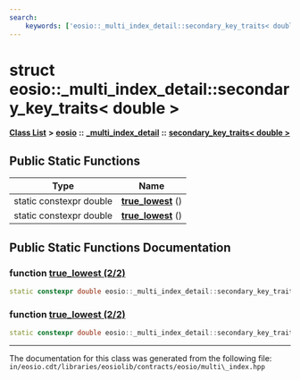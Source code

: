 ```yaml
---
search:
    keywords: ['eosio::_multi_index_detail::secondary_key_traits< double >', 'true_lowest', 'true_lowest']
---
```


# struct eosio::\_multi\_index\_detail::secondary\_key\_traits< double >

[**Class List**](annotated.md) **>** [**eosio**](namespaceeosio.md) **::** [**\_multi\_index\_detail**](namespaceeosio_1_1__multi__index__detail.md) **::** [**secondary\_key\_traits< double >**](structeosio_1_1__multi__index__detail_1_1secondary__key__traits_3_01double_01_4.md)


## Public Static Functions

|Type|Name|
|-----|-----|
|static constexpr double|[**true\_lowest**](structeosio_1_1__multi__index__detail_1_1secondary__key__traits_3_01double_01_4_ac261d4e78ccebd3d107c0c4d2659c78b.md#1ac261d4e78ccebd3d107c0c4d2659c78b) () |
|static constexpr double|[**true\_lowest**](structeosio_1_1__multi__index__detail_1_1secondary__key__traits_3_01double_01_4_ac261d4e78ccebd3d107c0c4d2659c78b.md#1ac261d4e78ccebd3d107c0c4d2659c78b) () |


## Public Static Functions Documentation

### function <a id="1ac261d4e78ccebd3d107c0c4d2659c78b" href="#1ac261d4e78ccebd3d107c0c4d2659c78b">true\_lowest (2/2)</a>

```cpp
static constexpr double eosio::_multi_index_detail::secondary_key_traits< double >::true_lowest ()
```



### function <a id="1ac261d4e78ccebd3d107c0c4d2659c78b" href="#1ac261d4e78ccebd3d107c0c4d2659c78b">true\_lowest (2/2)</a>

```cpp
static constexpr double eosio::_multi_index_detail::secondary_key_traits< double >::true_lowest ()
```





----------------------------------------
The documentation for this class was generated from the following file: `in/eosio.cdt/libraries/eosiolib/contracts/eosio/multi\_index.hpp`

